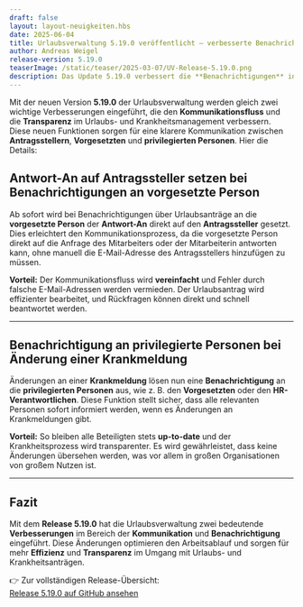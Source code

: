 ```yaml
---
draft: false
layout: layout-neuigkeiten.hbs
date: 2025-06-04
title: Urlaubsverwaltung 5.19.0 veröffentlicht – verbesserte Benachrichtigungen und neue Antwortfunktionen
author: Andreas Weigel
release-version: 5.19.0
teaserImage: /static/teaser/2025-03-07/UV-Release-5.19.0.png
description: Das Update 5.19.0 verbessert die **Benachrichtigungen** in der Urlaubsverwaltung - Antwortmöglichkeiten auf Antragssteller und Benachrichtigungen für privilegierte Personen bei Änderungen von Krankmeldungen.
---
```


Mit der neuen Version **5.19.0** der Urlaubsverwaltung werden gleich zwei wichtige Verbesserungen eingeführt, die den **Kommunikationsfluss** und die **Transparenz** im Urlaubs- und Krankheitsmanagement verbessern. Diese neuen Funktionen sorgen für eine klarere Kommunikation zwischen **Antragsstellern**, **Vorgesetzten** und **privilegierten Personen**. Hier die Details:

<!-- more -->

## Antwort-An auf Antragssteller setzen bei Benachrichtigungen an vorgesetzte Person

Ab sofort wird bei Benachrichtigungen über Urlaubsanträge an die **vorgesetzte Person** der **Antwort-An** direkt auf den **Antragssteller** gesetzt. Dies erleichtert den Kommunikationsprozess, da die vorgesetzte Person direkt auf die Anfrage des Mitarbeiters oder der Mitarbeiterin antworten kann, ohne manuell die E-Mail-Adresse des Antragsstellers hinzufügen zu müssen.

**Vorteil:** Der Kommunikationsfluss wird **vereinfacht** und Fehler durch falsche E-Mail-Adressen werden vermieden. Der Urlaubsantrag wird effizienter bearbeitet, und Rückfragen können direkt und schnell beantwortet werden.

---

## Benachrichtigung an privilegierte Personen bei Änderung einer Krankmeldung

Änderungen an einer **Krankmeldung** lösen nun eine **Benachrichtigung** an die **privilegierten Personen** aus, wie z. B. den **Vorgesetzten** oder den **HR-Verantwortlichen**. Diese Funktion stellt sicher, dass alle relevanten Personen sofort informiert werden, wenn es Änderungen an Krankmeldungen gibt.

**Vorteil:** So bleiben alle Beteiligten stets **up-to-date** und der Krankheitsprozess wird transparenter. Es wird gewährleistet, dass keine Änderungen übersehen werden, was vor allem in großen Organisationen von großem Nutzen ist.

---

## Fazit

Mit dem **Release 5.19.0** hat die Urlaubsverwaltung zwei bedeutende **Verbesserungen** im Bereich der **Kommunikation** und **Benachrichtigung** eingeführt. Diese Änderungen optimieren den Arbeitsablauf und sorgen für mehr **Effizienz** und **Transparenz** im Umgang mit Urlaubs- und Krankheitsanträgen.

👉 Zur vollständigen Release-Übersicht:  
[Release 5.19.0 auf GitHub ansehen](https://github.com/urlaubsverwaltung/urlaubsverwaltung/releases/tag/urlaubsverwaltung-5.19.0)
